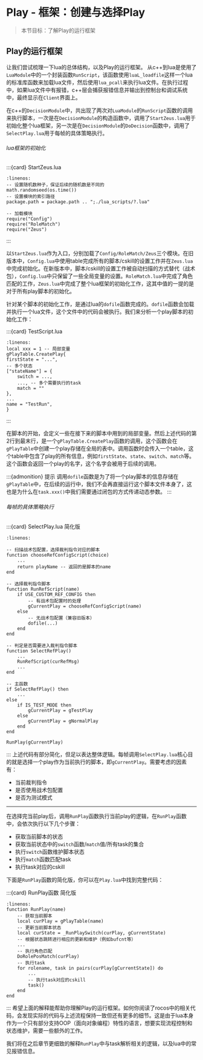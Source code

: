 # Play - 框架：创建与选择Play

> 本节目标：了解Play的运行框架

## Play的运行框架

让我们尝试梳理一下lua的总体结构，以及Play的运行框架。
从c++到lua是使用了`LuaModule`中的一个封装函数`RunScript`，该函数使用`luaL_loadfile`这样一个lua的标准库函数来加载lua文件，然后使用`lua_pcall`来执行lua文件。在执行过程中，如果lua文件中有报错，c++层会捕获报错信息并输出到控制台和调试系统中，最终显示在`Client`界面上。

在c++的`DecisionModule`中，共出现了两次对`LuaModule`的`RunScript`函数的调用来执行脚本，一次是在`DecisionModule`的构造函数中，调用了`StartZeus.lua`用于初始化整个lua框架，另一次是在`DecisionModule`的`DoDecision`函数中，调用了`SelectPlay.lua`用于每帧的具体策略执行。

###### lua框架的初始化

:::{card} StartZeus.lua
```{code-block} lua
:linenos:
-- 设置随机数种子，保证后续的随机数是不同的
math.randomseed(os.time())
-- 设置模块的索引路径
package.path = package.path .. ";./lua_scripts/?.lua"

-- 加载模块
require("Config")
require("RoleMatch")
require("Zeus")
```
:::

以`StartZeus.lua`作为入口，分别加载了`Config/RoleMatch/Zeus`三个模块。在旧版本中，`Config.lua`中使用table完成所有的脚本/cskill的设置工作并在`Zeus.lua`中完成初始化。在新版本中，脚本/cskill的设置工作被自动扫描的方式替代（战术包），`Config.lua`中只保留了一些全局变量的设置。`RoleMatch.lua`中完成了角色匹配的工作，`Zeus.lua`中完成了整个lua框架的初始化工作，这其中值的一提的是对于所有play脚本的初始化。

针对某个脚本的初始化工作，是通过lua的`dofile`函数完成的。`dofile`函数会加载并执行一个lua文件，这个文件中的代码会被执行。我们来分析一个play脚本的初始化工作：

:::{card} TestScript.lua
```{code-block} lua
:linenos:
local xxx = 1 -- 局部变量
gPlayTable.CreatePlay{
firstState = "...",
-- 多个状态
["stateName"] = {
	switch = ...,
    ..., -- 多个需要执行的task
	match = ""
},
...
name = "TestRun",
}
```
:::

在脚本的开始，会定义一些在接下来的脚本中用到的局部变量。然后上述代码的第2行到最末行，是一个`gPlayTable.CreatePlay`函数的调用，这个函数会在`gPlayTable`中创建一个play存储在全局的表中。调用函数时会传入一个table，这个table中包含了play的所有信息，例如`firstState`、`state`、`switch`、`match`等。这个函数会返回一个play的名字，这个名字会被用于后续的调用。

:::{admonition} 提示
调用`dofile`函数是为了将一个play脚本的信息存储在`gPlayTable`中，在后续的运行中，我们不会再直接运行这个脚本文件本身了，这也是为什么在`task.xxx()`中我们需要通过闭包的方式传递动态参数。
:::

###### 每帧的具体策略执行

:::{card} SelectPlay.lua 简化版
```{code-block} lua
:linenos:

-- 扫描战术包配置，选择裁判指令对应的脚本
function chooseRefConfigScript(choice)
    ...
    return playName -- 返回的是脚本的name
end

-- 选择裁判指令脚本
function RunRefScript(name)
    if USE_CUSTOM_REF_CONFIG then
        -- 有战术包配置时的处理
        gCurrentPlay = chooseRefConfigScript(name)
    else
        -- 无战术包配置（兼容旧版本）
        dofile(...)
    end
end

-- 判定是否需要进入裁判指令脚本
function SelectRefPlay()
    ...
    RunRefScript(curRefMsg)
    ...
end

-- 主函数
if SelectRefPlay() then
    ...
else
    if IS_TEST_MODE then
        gCurrentPlay = gTestPlay
    else
        gCurrentPlay = gNormalPlay
    end
end

RunPlay(gCurrentPlay)
```
:::
上述代码有部分简化，但足以表达整体逻辑。每帧调用`SelectPlay.lua`核心目的就是选择一个play作为当前执行的脚本，即`gCurrentPlay`。需要考虑的因素有：
- 当前裁判指令
- 是否使用战术包配置
- 是否为测试模式

---
在选择完当前play后，调用`RunPlay`函数执行当前play的逻辑，在`RunPlay`函数中，会依次执行以下几个步骤：
- 获取当前脚本的状态
- 获取当前状态中的`switch`函数/`match`值/所有task的集合
- 执行`switch`函数维护脚本状态
- 执行`match`函数匹配task
- 执行task对应的cskill

下面是`RunPlay`函数的简化版，你可以在`Play.lua`中找到完整代码：

:::{card} RunPlay函数 简化版
```{code-block} lua
:linenos:
function RunPlay(name)
    -- 获取当前脚本
    local curPlay = gPlayTable(name)
    -- 更新当前脚本状态
    local curState = _RunPlaySwitch(curPlay, gCurrentState)
    -- 根据状态跳转进行相应的更新和维护（例如bufcnt等）
    ...
    -- 执行角色匹配
    DoRolePosMatch(curPlay)
    -- 执行task
    for rolename, task in pairs(curPlay[gCurrentState]) do
        ...
        -- 执行task对应的cskill
        task()
    end
end
```
:::
希望上面的解释能帮助你理解Play的运行框架。如何你阅读了rocos中的相关代码，会发现实际的代码与上述流程保持一致但还有更多的细节。这是由于lua本身作为一个只有部分支持OOP（面向对象编程）特性的语言，想要实现流程控制和状态维护，需要一些额外的工作。

我们将在之后章节更细致的解释`RunPlay`中与task解析相关的逻辑，以及lua中的常见报错信息。
